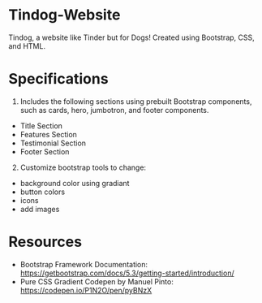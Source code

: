 # Tindog-Website
Tindog, a website like Tinder but for Dogs! Created using Bootstrap, CSS, and HTML. 

# Specifications
1. Includes the following sections using prebuilt Bootstrap components, such as cards, hero, jumbotron, and footer components.
- Title Section
- Features Section
- Testimonial Section
- Footer Section

2. Customize bootstrap tools to change: 
- background color using gradiant
- button colors
- icons
- add images

# Resources
- Bootstrap Framework Documentation: https://getbootstrap.com/docs/5.3/getting-started/introduction/
- Pure CSS Gradient Codepen by Manuel Pinto: https://codepen.io/P1N2O/pen/pyBNzX
